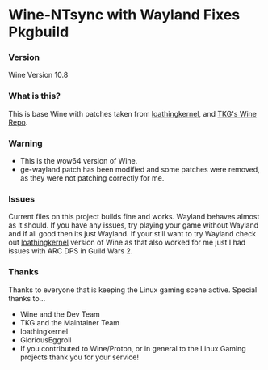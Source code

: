 # Wine-NTsync with Wayland Fixes Pkgbuild

### Version
Wine Version 10.8

### What is this?
This is base Wine with patches taken from [loathingkernel](https://github.com/loathingkernel), and [TKG's Wine Repo](https://github.com/Frogging-Family/wine-tkg-git).

### Warning
- This is the wow64 version of Wine.
- ge-wayland.patch has been modified and some patches were removed, as they were not patching correctly for me.

### Issues
Current files on this project builds fine and works. Wayland behaves almost as it should. If you have any issues, try playing your game without Wayland and if all good then its just Wayland. If your still want to try Wayland check out [loathingkernel](https://github.com/loathingkernel) version of Wine as that also worked for me just I had issues with ARC DPS in Guild Wars 2.

### Thanks
Thanks to everyone that is keeping the Linux gaming scene active. Special thanks to...

- Wine and the Dev Team
- TKG and the Maintainer Team
- loathingkernel
- GloriousEggroll
- If you contributed to Wine/Proton, or in general to the Linux Gaming projects thank you for your service!
